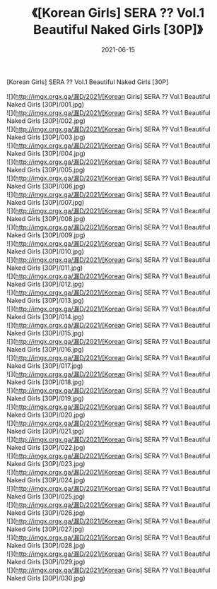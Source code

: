 ﻿---
layout: post
title:  《[Korean Girls] SERA ?? Vol.1 Beautiful Naked Girls [30P]》
date:   2021-06-15
img: http://imgx.orgx.ga/漏D/2021/[Korean Girls] SERA ?? Vol.1 Beautiful Naked Girls [30P]/000.jpg
categories: [美女, 清纯, 唯美]
---

[Korean Girls] SERA ?? Vol.1 Beautiful Naked Girls [30P]

  ![](http://imgx.orgx.ga/漏D/2021/[Korean Girls] SERA ?? Vol.1 Beautiful Naked Girls [30P]/001.jpg) <br> ![](http://imgx.orgx.ga/漏D/2021/[Korean Girls] SERA ?? Vol.1 Beautiful Naked Girls [30P]/002.jpg) <br> ![](http://imgx.orgx.ga/漏D/2021/[Korean Girls] SERA ?? Vol.1 Beautiful Naked Girls [30P]/003.jpg) <br> ![](http://imgx.orgx.ga/漏D/2021/[Korean Girls] SERA ?? Vol.1 Beautiful Naked Girls [30P]/004.jpg) <br> ![](http://imgx.orgx.ga/漏D/2021/[Korean Girls] SERA ?? Vol.1 Beautiful Naked Girls [30P]/005.jpg) <br> ![](http://imgx.orgx.ga/漏D/2021/[Korean Girls] SERA ?? Vol.1 Beautiful Naked Girls [30P]/006.jpg) <br> ![](http://imgx.orgx.ga/漏D/2021/[Korean Girls] SERA ?? Vol.1 Beautiful Naked Girls [30P]/007.jpg) <br> ![](http://imgx.orgx.ga/漏D/2021/[Korean Girls] SERA ?? Vol.1 Beautiful Naked Girls [30P]/008.jpg) <br> ![](http://imgx.orgx.ga/漏D/2021/[Korean Girls] SERA ?? Vol.1 Beautiful Naked Girls [30P]/009.jpg) <br> ![](http://imgx.orgx.ga/漏D/2021/[Korean Girls] SERA ?? Vol.1 Beautiful Naked Girls [30P]/010.jpg) <br> ![](http://imgx.orgx.ga/漏D/2021/[Korean Girls] SERA ?? Vol.1 Beautiful Naked Girls [30P]/011.jpg) <br> ![](http://imgx.orgx.ga/漏D/2021/[Korean Girls] SERA ?? Vol.1 Beautiful Naked Girls [30P]/012.jpg) <br> ![](http://imgx.orgx.ga/漏D/2021/[Korean Girls] SERA ?? Vol.1 Beautiful Naked Girls [30P]/013.jpg) <br> ![](http://imgx.orgx.ga/漏D/2021/[Korean Girls] SERA ?? Vol.1 Beautiful Naked Girls [30P]/014.jpg) <br> ![](http://imgx.orgx.ga/漏D/2021/[Korean Girls] SERA ?? Vol.1 Beautiful Naked Girls [30P]/015.jpg) <br> ![](http://imgx.orgx.ga/漏D/2021/[Korean Girls] SERA ?? Vol.1 Beautiful Naked Girls [30P]/016.jpg) <br> ![](http://imgx.orgx.ga/漏D/2021/[Korean Girls] SERA ?? Vol.1 Beautiful Naked Girls [30P]/017.jpg) <br> ![](http://imgx.orgx.ga/漏D/2021/[Korean Girls] SERA ?? Vol.1 Beautiful Naked Girls [30P]/018.jpg) <br> ![](http://imgx.orgx.ga/漏D/2021/[Korean Girls] SERA ?? Vol.1 Beautiful Naked Girls [30P]/019.jpg) <br> ![](http://imgx.orgx.ga/漏D/2021/[Korean Girls] SERA ?? Vol.1 Beautiful Naked Girls [30P]/020.jpg) <br> ![](http://imgx.orgx.ga/漏D/2021/[Korean Girls] SERA ?? Vol.1 Beautiful Naked Girls [30P]/021.jpg) <br> ![](http://imgx.orgx.ga/漏D/2021/[Korean Girls] SERA ?? Vol.1 Beautiful Naked Girls [30P]/022.jpg) <br> ![](http://imgx.orgx.ga/漏D/2021/[Korean Girls] SERA ?? Vol.1 Beautiful Naked Girls [30P]/023.jpg) <br> ![](http://imgx.orgx.ga/漏D/2021/[Korean Girls] SERA ?? Vol.1 Beautiful Naked Girls [30P]/024.jpg) <br> ![](http://imgx.orgx.ga/漏D/2021/[Korean Girls] SERA ?? Vol.1 Beautiful Naked Girls [30P]/025.jpg) <br> ![](http://imgx.orgx.ga/漏D/2021/[Korean Girls] SERA ?? Vol.1 Beautiful Naked Girls [30P]/026.jpg) <br> ![](http://imgx.orgx.ga/漏D/2021/[Korean Girls] SERA ?? Vol.1 Beautiful Naked Girls [30P]/027.jpg) <br> ![](http://imgx.orgx.ga/漏D/2021/[Korean Girls] SERA ?? Vol.1 Beautiful Naked Girls [30P]/028.jpg) <br> ![](http://imgx.orgx.ga/漏D/2021/[Korean Girls] SERA ?? Vol.1 Beautiful Naked Girls [30P]/029.jpg) <br> ![](http://imgx.orgx.ga/漏D/2021/[Korean Girls] SERA ?? Vol.1 Beautiful Naked Girls [30P]/030.jpg) <br>